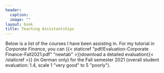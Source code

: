 ```yaml
---
header: 
  caption: 
  image: ""
layout: book
title: Teaching Assistantships
---
```


Below is a list of the courses I have been assisting in. For my tutorial in _Corporate Finance_, you can {{< staticref "pdf/Evaluation-Corporate Finance-Fall2021.pdf" "newtab" >}}download a detailed evaluation{{< /staticref >}} (in German only) for the Fall semester 2021 (overall student evaluation: 1.4, scale 1 "very good" to 5 "poorly"). 